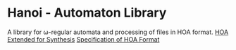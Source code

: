 # Hanoi - Automaton Library

A library for ω-regular automata and processing of files in HOA format.
[HOA Extended for Synthesis](https://arxiv.org/pdf/1912.05793.pdf)
[Specification of HOA Format](http://adl.github.io/hoaf/hoaf.pdf)